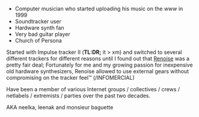 - Computer musician who started uploading his music on the _www_ in 1999
- Soundtracker user
- Hardware synth fan
- Very bad guitar player
- Church of Persona

Started with Impulse tracker II (__TL:DR;__ it > xm) and switched to several different trackers for different reasons until I found out that [Renoise](https://renoise.com) was a pretty fair deal; Fortunately for me and my growing passion for inexpensive old hardware synthesizers, Renoise allowed to use external gears without compromising on the tracker feel™ (/INFOMERCIAL)

Have been a member of various Internet groups / collectives / crews / netlabels / extremists / parties over the past two decades.

AKA neelka, leenak and monsieur baguette
